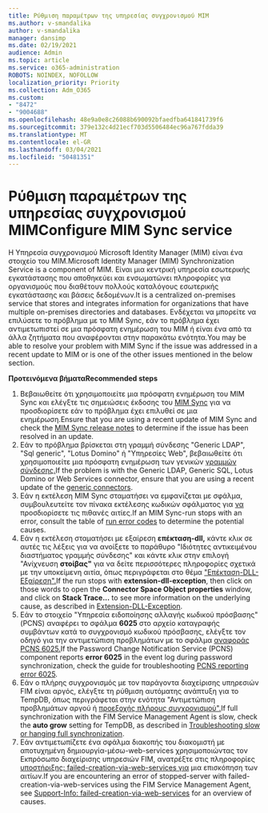 ```yaml
---
title: Ρύθμιση παραμέτρων της υπηρεσίας συγχρονισμού MIM
ms.author: v-smandalika
author: v-smandalika
manager: dansimp
ms.date: 02/19/2021
audience: Admin
ms.topic: article
ms.service: o365-administration
ROBOTS: NOINDEX, NOFOLLOW
localization_priority: Priority
ms.collection: Adm_O365
ms.custom:
- "8472"
- "9004688"
ms.openlocfilehash: 48e9a0e8c26088b690092bfaedfba641841739f6
ms.sourcegitcommit: 379e132c4d21ecf703d5506484ec96a767fdda39
ms.translationtype: MT
ms.contentlocale: el-GR
ms.lasthandoff: 03/04/2021
ms.locfileid: "50481351"
---
```

# <a name="configure-mim-sync-service"></a><span data-ttu-id="d4caf-102">Ρύθμιση παραμέτρων της υπηρεσίας συγχρονισμού MIM</span><span class="sxs-lookup"><span data-stu-id="d4caf-102">Configure MIM Sync service</span></span>

<span data-ttu-id="d4caf-103">Η Υπηρεσία συγχρονισμού Microsoft Identity Manager (MIM) είναι ένα στοιχείο του MIM.</span><span class="sxs-lookup"><span data-stu-id="d4caf-103">Microsoft Identity Manager (MIM) Synchronization Service is a component of MIM.</span></span> <span data-ttu-id="d4caf-104">Είναι μια κεντρική υπηρεσία εσωτερικής εγκατάστασης που αποθηκεύει και ενσωματώνει πληροφορίες για οργανισμούς που διαθέτουν πολλούς καταλόγους εσωτερικής εγκατάστασης και βάσεις δεδομένων.</span><span class="sxs-lookup"><span data-stu-id="d4caf-104">It is a centralized on-premises service that stores and integrates information for organizations that have multiple on-premises directories and databases.</span></span> <span data-ttu-id="d4caf-105">Ενδέχεται να μπορείτε να επιλύσετε το πρόβλημα με το MIM Sync, εάν το πρόβλημα έχει αντιμετωπιστεί σε μια πρόσφατη ενημέρωση του MIM ή είναι ένα από τα άλλα ζητήματα που αναφέρονται στην παρακάτω ενότητα.</span><span class="sxs-lookup"><span data-stu-id="d4caf-105">You may be able to resolve your problem with MIM Sync if the issue was addressed in a recent update to MIM or is one of the other issues mentioned in the below section.</span></span>

<span data-ttu-id="d4caf-106">**Προτεινόμενα βήματα**</span><span class="sxs-lookup"><span data-stu-id="d4caf-106">**Recommended steps**</span></span>

1. <span data-ttu-id="d4caf-107">Βεβαιωθείτε ότι χρησιμοποιείτε μια πρόσφατη ενημέρωση του MIM Sync και ελέγξτε τις σημειώσεις έκδοσης του [MIM Sync](https://docs.microsoft.com/microsoft-identity-manager/reference/version-history) για να προσδιορίσετε εάν το πρόβλημα έχει επιλυθεί σε μια ενημέρωση.</span><span class="sxs-lookup"><span data-stu-id="d4caf-107">Ensure that you are using a recent update of MIM Sync and check the [MIM Sync release notes](https://docs.microsoft.com/microsoft-identity-manager/reference/version-history) to determine if the issue has been resolved in an update.</span></span>
2. <span data-ttu-id="d4caf-108">Εάν το πρόβλημα βρίσκεται στη γραμμή σύνδεσης "Generic LDAP", "Sql generic", "Lotus Domino" ή "Υπηρεσίες Web", βεβαιωθείτε ότι χρησιμοποιείτε μια πρόσφατη ενημέρωση των γενικών [γραμμών σύνδεσης.](https://docs.microsoft.com/microsoft-identity-manager/reference/microsoft-identity-manager-2016-connector-version-history)</span><span class="sxs-lookup"><span data-stu-id="d4caf-108">If the problem is with the Generic LDAP, Generic SQL, Lotus Domino or Web Services connector, ensure that you are using a recent update of the [generic connectors](https://docs.microsoft.com/microsoft-identity-manager/reference/microsoft-identity-manager-2016-connector-version-history).</span></span>
3. <span data-ttu-id="d4caf-109">Εάν η εκτέλεση MIM Sync σταματήσει να εμφανίζεται με σφάλμα, συμβουλευτείτε τον πίνακα εκτέλεσης κωδικών σφάλματος για [να](https://docs.microsoft.com/microsoft-identity-manager/reference/maerrorcodes) προσδιορίσετε τις πιθανές αιτίες.</span><span class="sxs-lookup"><span data-stu-id="d4caf-109">If an MIM Sync-run stops with an error, consult the table of [run error codes](https://docs.microsoft.com/microsoft-identity-manager/reference/maerrorcodes) to determine the potential causes.</span></span>
4. <span data-ttu-id="d4caf-110">Εάν η εκτέλεση σταματήσει με εξαίρεση **επέκταση-dll,** κάντε κλικ  σε αυτές τις λέξεις για να ανοίξετε το παράθυρο "Ιδιότητες αντικειμένου διαστήματος γραμμής σύνδεσης" και κάντε κλικ στην επιλογή "Ανίχνευση **στοίβας"** για να δείτε περισσότερες πληροφορίες σχετικά με την υποκείμενη αιτία, όπως περιγράφεται στο θέμα ["Επέκταση-DLL-Εξαίρεση".](https://social.technet.microsoft.com/wiki/contents/articles/7515.fim-troubleshooting-extension-dll-exception.aspx)</span><span class="sxs-lookup"><span data-stu-id="d4caf-110">If the run stops with **extension-dll-exception**, then click on those words to open the **Connector Space Object properties** window, and click on **Stack Trace...** to see more information on the underlying cause, as described in [Extension-DLL-Exception](https://social.technet.microsoft.com/wiki/contents/articles/7515.fim-troubleshooting-extension-dll-exception.aspx).</span></span>
5. <span data-ttu-id="d4caf-111">Εάν το στοιχείο "Υπηρεσία ειδοποίησης αλλαγής κωδικού πρόσβασης" (PCNS) αναφέρει το σφάλμα **6025** στο αρχείο καταγραφής συμβάντων κατά το συγχρονισμό κωδικού πρόσβασης, ελέγξτε τον οδηγό για την αντιμετώπιση προβλημάτων με το σφάλμα [αναφοράς PCNS 6025.](https://social.technet.microsoft.com/wiki/contents/articles/4159.pcns-troubleshooting-event-id-6025.aspx)</span><span class="sxs-lookup"><span data-stu-id="d4caf-111">If the Password Change Notification Service (PCNS) component reports **error 6025** in the event log during password synchronization, check the guide for troubleshooting [PCNS reporting error 6025](https://social.technet.microsoft.com/wiki/contents/articles/4159.pcns-troubleshooting-event-id-6025.aspx).</span></span>
6. <span data-ttu-id="d4caf-112">Εάν ο πλήρης συγχρονισμός με τον παράγοντα  διαχείρισης υπηρεσιών FIM είναι αργός, ελέγξτε τη ρύθμιση αυτόματης ανάπτυξη για το TempDB, όπως περιγράφεται στην ενότητα "Αντιμετώπιση προβλημάτων αργού ή [προεξοχής πλήρους συγχρονισμού".](https://social.technet.microsoft.com/wiki/contents/articles/14713.troubleshooting-fim-performance-slow-or-hanging-full-synchronization.aspx)</span><span class="sxs-lookup"><span data-stu-id="d4caf-112">If full synchronization with the FIM Service Management Agent is slow, check the **auto grow** setting for TempDB, as described in [Troubleshooting slow or hanging full synchronization](https://social.technet.microsoft.com/wiki/contents/articles/14713.troubleshooting-fim-performance-slow-or-hanging-full-synchronization.aspx).</span></span>
7. <span data-ttu-id="d4caf-113">Εάν αντιμετωπίζετε ένα σφάλμα διακοπής του διακομιστή με αποτυχημένη δημιουργία-μέσω-web-services χρησιμοποιώντας τον Εκπρόσωπο διαχείρισης υπηρεσιών FIM, ανατρέξτε στις πληροφορίες [υποστήριξης: failed-creation-via-web-services για](https://docs.microsoft.com/archive/blogs/iamsupport/support-info-fimma-failed-creation-via-web-services) μια επισκόπηση των αιτίων.</span><span class="sxs-lookup"><span data-stu-id="d4caf-113">If you are encountering an error of stopped-server with failed-creation-via-web-services using the FIM Service Management Agent, see [Support-Info: failed-creation-via-web-services](https://docs.microsoft.com/archive/blogs/iamsupport/support-info-fimma-failed-creation-via-web-services) for an overview of causes.</span></span>

